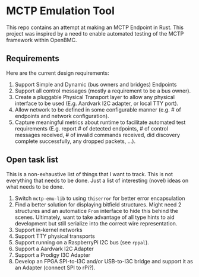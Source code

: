# MCTP Emulation Tool

This repo contains an attempt at making an MCTP Endpoint in Rust. This project was inspired
by a need to enable automated testing of the MCTP framework within OpenBMC. 

## Requirements
Here are the current design requirements:
1. Support Simple and Dynamic (bus owners and bridges) Endpoints
2. Support all control messages (mostly a requirement to be a bus owner).
3. Create a pluggable Physical Transport layer to allow any physical interface to be used (E.g. Aardvark I2C adapter,
or local TTY port).
4. Allow network to be defined in some configurable manner (e.g. # of endpoints and network configuration).
5. Capture meaningful metrics about runtime to facilitate automated test requirements (E.g. report # of detected
endpoints, # of control messages received, # of invalid commands received, did discovery complete successfully, any dropped packets, ...).


## Open task list

This is a non-exhaustive list of things that I want to track. This is not everything that needs to be done. Just a list
of interesting (novel) ideas on what needs to be done.

1. Switch `mctp-emu-lib` to using `thiserror` for better error encapsulation
2. Find a better solution for displaying bitfield structures. Might need 2 structures and an automatice `From` interface
to hide this behind the scenes. Ultimately, want to take advantage of all type hints to aid development but still serialize
into the correct wire representation.
3. Support in-kernel networks
4. Support TTY physical transports
5. Support running on a RaspberryPi I2C bus (see `rppal`).
6. Support a Aardvark I2C Adapter
7. Support a Prodigy I3C Adapter
8. Develop an FPGA SPI-to-I3C and/or USB-to-I3C bridge and support it as an Adapter (connect SPI to rPi?).
